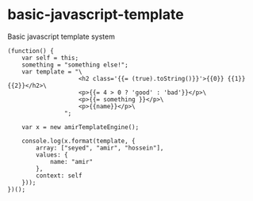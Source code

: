 # basic-javascript-template
Basic javascript template system

    (function() {
        var self = this;
        something = "something else!";
        var template = "\
                        <h2 class='{{= (true).toString()}}'>{{0}} {{1}} {{2}}</h2>\
                        <p>{{= 4 > 0 ? 'good' : 'bad'}}</p>\
                        <p>{{= something }}</p>\
                        <p>{{name}}</p>\
                    ";

        var x = new amirTemplateEngine();

        console.log(x.format(template, {
            array: ["seyed", "amir", "hossein"],
            values: {
                name: "amir"
            },
            context: self
        }));
    })();
